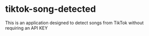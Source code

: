 # tiktok-song-detected

This is an application designed to detect songs from TikTok without requiring an API KEY
